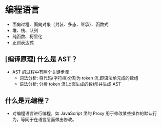 # 编程语言

- 面向过程、面向对象（封装、多态、继承）、函数式
- 堆、栈、队列
- 纯函数、柯里化
- 正则表达式



## [编译原理] 什么是 AST？



* AST 的过程中有两个关键步骤：
  * 词法分析: 将代码(字符串)分割为 token 流,即语法单元成的数组
  * 语法分析: 分析 token 流(上面生成的数组)并生成 AST

## 什么是元编程？

* 对编程语言进行编程，如 JavaScript 里的 Proxy 用于修改某些操作的默认行为，等同于在语言层面做出修改。

